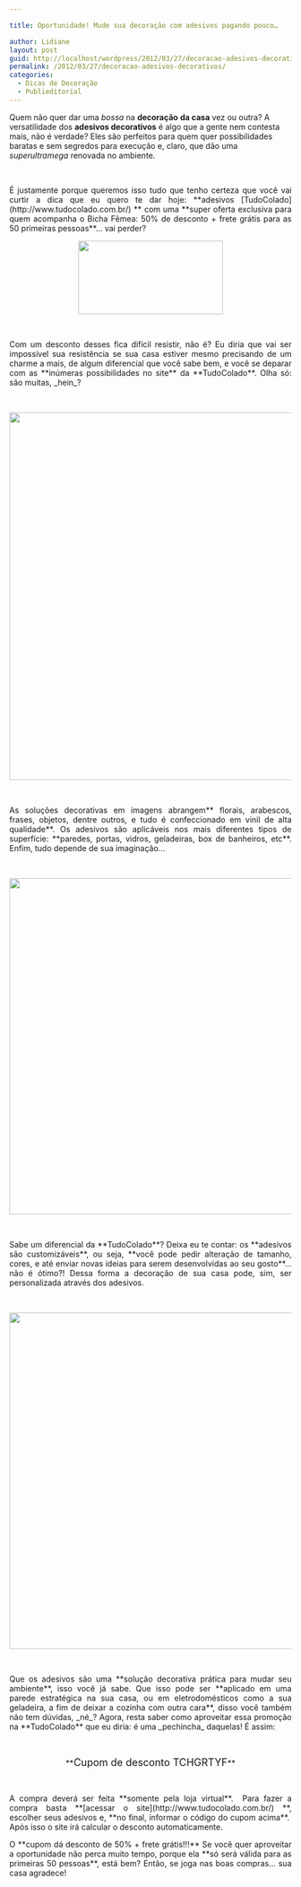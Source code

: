 ```yaml
---

title: Oportunidade! Mude sua decoração com adesivos pagando pouco…

author: Lidiane
layout: post
guid: http://localhost/wordpress/2012/03/27/decoracao-adesivos-decorativos/
permalink: /2012/03/27/decoracao-adesivos-decorativos/
categories:
  - Dicas de Decoração
  - Publieditorial
---
```

Quem não quer dar uma _bossa_ na **decoração** **da casa** vez ou outra? A versatilidade dos **adesivos decorativos** é algo que a gente nem contesta mais, não é verdade? Eles são perfeitos para quem quer possibilidades baratas e sem segredos para execução e, claro, que dão uma _superultramega_ renovada no ambiente.

&nbsp;

<p align="justify">
  É justamente porque queremos isso tudo que tenho certeza que você vai curtir a dica que eu quero te dar hoje: **adesivos [TudoColado](http://www.tudocolado.com.br/) ** com uma **super oferta exclusiva para quem acompanha o Bicha Fêmea: 50% de desconto + frete grátis para as 50 primeiras pessoas**… vai perder?
</p>

<!--more-->

<p align="center">
  <a href="http://www.trololodemulher.com.br/blog/wp-content/uploads/2012/03/Logomarca-TudoColado.png"><img class="alignnone size-full wp-image-8643" title="Logomarca TudoColado" src="http://www.trololodemulher.com.br/blog/wp-content/uploads/2012/03/Logomarca-TudoColado.png" alt="" width="258" height="131" /></a>
</p>

&nbsp;

<p align="justify">
  Com um desconto desses fica difícil resistir, não é? Eu diria que vai ser impossível sua resistência se sua casa estiver mesmo precisando de um charme a mais, de algum diferencial que você sabe bem, e você se deparar com as **inúmeras possibilidades no site** da **TudoColado**. Olha só: são muitas, _hein_?
</p>

&nbsp;

<p align="center">
  <a href="http://www.trololodemulher.com.br/blog/wp-content/uploads/2012/03/TUDOCOLADO-ADESIVOS-DECORATIVOS-GELADEIRA.png"><img class="alignnone size-full wp-image-8646" title="TUDOCOLADO ADESIVOS DECORATIVOS GELADEIRA" src="http://www.trololodemulher.com.br/blog/wp-content/uploads/2012/03/TUDOCOLADO-ADESIVOS-DECORATIVOS-GELADEIRA.png" alt="" width="600" height="656" /></a>
</p>

&nbsp;

<p align="justify">
  As soluções decorativas em imagens abrangem** florais, arabescos, frases, objetos, dentre outros, e tudo é confeccionado em vinil de alta qualidade**. Os adesivos são aplicáveis nos mais diferentes tipos de superfície: **paredes, portas, vidros, geladeiras, box de banheiros, etc**. Enfim, tudo depende de sua imaginação…
</p>

&nbsp;

<p align="center">
  <a href="http://www.trololodemulher.com.br/blog/wp-content/uploads/2012/03/ADESIVOS-DECORATIVOS-PAREDE-TUDOCOLADO.jpg"><img class="alignnone size-full wp-image-8641" title="ADESIVOS DECORATIVOS PAREDE TUDOCOLADO" src="http://www.trololodemulher.com.br/blog/wp-content/uploads/2012/03/ADESIVOS-DECORATIVOS-PAREDE-TUDOCOLADO.jpg" alt="" width="600" height="600" /></a>
</p>

&nbsp;

<p align="justify">
  Sabe um diferencial da **TudoColado**? Deixa eu te contar: os **adesivos são customizáveis**, ou seja, **você pode pedir alteração de tamanho, cores, e até enviar novas ideias para serem desenvolvidas ao seu gosto**… não é ótimo?! Dessa forma a decoração de sua casa pode, sim, ser personalizada através dos adesivos.
</p>

&nbsp;

<p align="center">
  <a href="http://www.trololodemulher.com.br/blog/wp-content/uploads/2012/03/ADESIVOS-DECORATIVOS-TUDOCOLADO2.jpg"><img class="alignnone size-full wp-image-8642" title="ADESIVOS DECORATIVOS TUDOCOLADO[2]" src="http://www.trololodemulher.com.br/blog/wp-content/uploads/2012/03/ADESIVOS-DECORATIVOS-TUDOCOLADO2.jpg" alt="" width="600" height="600" /></a>
</p>

&nbsp;

<p align="justify">
  Que os adesivos são uma **solução decorativa prática para mudar seu ambiente**, isso você já sabe. Que isso pode ser **aplicado em uma parede estratégica na sua casa, ou em eletrodomésticos como a sua geladeira, a fim de deixar a cozinha com outra cara**, disso você também não tem dúvidas, _né_? Agora, resta saber como aproveitar essa promoção na **TudoColado** que eu diria: é uma _pechincha_ daquelas! É assim:
</p>

&nbsp;

<p align="center">
  **<span style="font-size: large;">Cupom de desconto TCHGRTYF</span>**
</p>

&nbsp;

<p align="justify">
  A compra deverá ser feita **somente pela loja virtual**.  Para fazer a compra basta **[acessar o site](http://www.tudocolado.com.br/) **, escolher seus adesivos e, **no final, informar o código do cupom acima**.  Após isso o site irá calcular o desconto automaticamente.
</p>

<p align="justify">
  O **cupom dá desconto de 50% + frete grátis!!!** Se você quer aproveitar a oportunidade não perca muito tempo, porque ela **só será válida para as primeiras 50 pessoas**, está bem? Então, se joga nas boas compras… sua casa agradece!
</p>